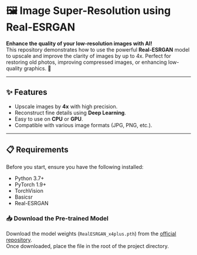 # 🖼️ Image Super-Resolution using Real-ESRGAN

**Enhance the quality of your low-resolution images with AI!**  
This repository demonstrates how to use the powerful **Real-ESRGAN** model to upscale and improve the clarity of images by up to 4x. Perfect for restoring old photos, improving compressed images, or enhancing low-quality graphics. 🚀

---

## ✨ Features
- Upscale images by **4x** with high precision.
- Reconstruct fine details using **Deep Learning**.
- Easy to use on **CPU** or **GPU**.
- Compatible with various image formats (JPG, PNG, etc.).

---

## 📋 Requirements
Before you start, ensure you have the following installed:

- Python 3.7+
- PyTorch 1.9+
- TorchVision
- Basicsr
- Real-ESRGAN

### 📥 Download the Pre-trained Model

Download the model weights (`RealESRGAN_x4plus.pth`) from the [official repository](https://github.com/xinntao/Real-ESRGAN).  
Once downloaded, place the file in the root of the project directory.

